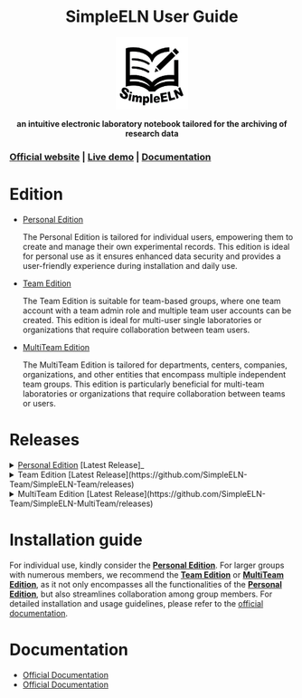 <h1 align='center'>SimpleELN User Guide</h1>
<p align='center'>
  <img src='https://github.com/SimpleELN-Team/site-images/blob/main/simpleelnlogo.png' alt='SimpleELN logo' width="128" />
</p>
<p align='center'>
  <strong>an intuitive electronic laboratory notebook tailored for the archiving of research data</strong>
</p>

### [Official website](http://simpleeln.com) | [Live demo](http://simpleeln.com/login) | [Documentation](https://simpleeln-team.github.io/)

# Edition

  - [Personal Edition](https://github.com/SimpleELN-Team/SimpleELN-Personal)
    
    The Personal Edition is tailored for individual users, empowering them to create and manage their own experimental records. This edition is ideal for personal use as it ensures enhanced data security and provides a user-friendly experience during installation and daily use.
  - [Team Edition](https://github.com/SimpleELN-Team/SimpleELN-Team)
    
    The Team Edition is suitable for team-based groups, where one team account with a team admin role and multiple team user accounts can be created. This edition is ideal for multi-user single laboratories or organizations that require collaboration between team users.
  - [MultiTeam Edition](https://github.com/SimpleELN-Team/SimpleELN-MultiTeam)
    
    The MultiTeam Edition is tailored for departments, centers, companies, organizations, and other entities that encompass multiple independent team groups. This edition is particularly beneficial for multi-team laboratories or organizations that require collaboration between teams or users.


# Releases

<details>
<summary><a href="aasc.html">Personal Edition</a>
   [Latest Release]<https://github.com/SimpleELN-Team/SimpleELN-Personal/releases>_ 
</summary>

  - Windows
    - Desktop Version
      - x86_64: [SimpleELN-Personal-Desktop-win-x64-Setup-1.0.0.exe](https://github.com/SimpleELN-Team/SimpleELN-Personal/releases/download/v1.0.0/SimpleELN-Personal-Desktop-win-x64-Setup-1.0.0.exe)
      - arm64 : N/A
    - Portable Version
      - x86_64: [SimpleELN-Personal-Portable-win-x64-1.0.0.zip](https://github.com/SimpleELN-Team/SimpleELN-Personal/releases/download/v1.0.0/SimpleELN-Personal-Portable-win-x64-1.0.0.zip)
      - arm64 : N/A
  - macOS
    - Desktop Version
      - x86_64: [SimpleELN-Personal-Desktop-mac-x64-1.0.0.dmg](https://github.com/SimpleELN-Team/SimpleELN-Personal/releases/download/v1.0.0/SimpleELN-Personal-Desktop-mac-x64-1.0.0.dmg)
      - arm64 : [SimpleELN-Personal-Desktop-mac-arm64-1.0.0.dmg](https://github.com/SimpleELN-Team/SimpleELN-Personal/releases/download/v1.0.0/SimpleELN-Personal-Desktop-mac-arm64-1.0.0.dmg)
    - Portable Version
      - x86_64: [SimpleELN-Personal-Portable-mac-x64-1.0.0.zip](https://github.com/SimpleELN-Team/SimpleELN-Personal/releases/download/v1.0.0/SimpleELN-Personal-Portable-mac-x64-1.0.0.zip) 
      - arm64 : [SimpleELN-Personal-Portable-mac-arm64-1.0.0.zip](https://github.com/SimpleELN-Team/SimpleELN-Personal/releases/download/v1.0.0/SimpleELN-Personal-Portable-mac-arm64-1.0.0.zip)
  - Linux
    - Desktop Version
      - x86_64:
        - deb: [SimpleELN-Personal-Desktop-linux-x64-1.0.0.deb](https://github.com/SimpleELN-Team/SimpleELN-Personal/releases/download/v1.0.0/SimpleELN-Personal-Desktop-linux-x64-1.0.0.deb) 
        - rpm: [SimpleELN-Personal-Desktop-linux-x64-1.0.0.rpm](https://github.com/SimpleELN-Team/SimpleELN-Personal/releases/download/v1.0.0/SimpleELN-Personal-Desktop-linux-x64-1.0.0.rpm)
      - arm64
        - deb: [SimpleELN-Personal-Desktop-linux-arm64-1.0.0.deb](https://github.com/SimpleELN-Team/SimpleELN-Personal/releases/download/v1.0.0/SimpleELN-Personal-Desktop-linux-arm64-1.0.0.deb) 
        - rpm: [SimpleELN-Personal-Desktop-linux-arm64-1.0.0.rpm](https://github.com/SimpleELN-Team/SimpleELN-Personal/releases/download/v1.0.0/SimpleELN-Personal-Desktop-linux-arm64-1.0.0.rpm)
    -  Portable Version
        - x86_64: [SimpleELN-Personal-Portable-linux-x64-1.0.0.tar.gz](https://github.com/SimpleELN-Team/SimpleELN-Personal/releases/download/v1.0.0/SimpleELN-Personal-Portable-linux-x64-1.0.0.tar.gz) 
        - arm64 : [SimpleELN-Personal-Portable-linux-arm64-1.0.0.tar.gz](https://github.com/SimpleELN-Team/SimpleELN-Personal/releases/download/v1.0.0/SimpleELN-Personal-Portable-linux-arm64-1.0.0.tar.gz)
</details>   

<details>
<summary>Team Edition [Latest Release](https://github.com/SimpleELN-Team/SimpleELN-Team/releases) </summary>

  - Server
    - Windows
      - x86_64: [SimpleELN-Team-Server-win-x64-1.0.0.zip](https://github.com/SimpleELN-Team/SimpleELN-Team/releases/download/v1.0.0/SimpleELN-Team-Server-win-x64-1.0.0.zip) 
      - arm64 : N/A
    - Mac
      - x86_64: [SimpleELN-Team-Server-mac-x64-1.0.0.tar.gz](https://github.com/SimpleELN-Team/SimpleELN-Team/releases/download/v1.0.0/SimpleELN-Team-Server-mac-x64-1.0.0.tar.gz) 
      - arm64 : [SimpleELN-Team-Server-mac-arm64-1.0.0.tar.gz](https://github.com/SimpleELN-Team/SimpleELN-Team/releases/download/v1.0.0/SimpleELN-Team-Server-mac-arm64-1.0.0.tar.gz) 
    - Linux
      - x86_64: [SimpleELN-Team-Server-linux-x64-1.0.0.tar.gz](https://github.com/SimpleELN-Team/SimpleELN-Team/releases/download/v1.0.0/SimpleELN-Team-Server-linux-x64-1.0.0.tar.gz) 
      - arm64 : [SimpleELN-Team-Server-linux-arm64-1.0.0.tar.gz](https://github.com/SimpleELN-Team/SimpleELN-Team/releases/download/v1.0.0/SimpleELN-Team-Server-linux-arm64-1.0.0.tar.gz) 
  - Docker
    - x86_64: [SimpleELN-Team-Docker-Server-x64-1.0.0.tar.gz](https://github.com/SimpleELN-Team/SimpleELN-Team/releases/download/v1.0.0/SimpleELN-Team-Docker-Server-x64-1.0.0.tar.gz) 
    - arm64 : [SimpleELN-Team-Docker-Server-arm64-1.0.0.tar.gz](https://github.com/SimpleELN-Team/SimpleELN-Team/releases/download/v1.0.0/SimpleELN-Team-Docker-Server-arm64-1.0.0.tar.gz)
</details>
<details>
  <summary>MultiTeam Edition [Latest Release](https://github.com/SimpleELN-Team/SimpleELN-MultiTeam/releases) </summary>

  - Server
    - Windows
      - x86_64: [SimpleELN-MultiTeam-Server-win-x64-1.0.0.zip](https://github.com/SimpleELN-Team/SimpleELN-MultiTeam/releases/download/v1.0.0/SimpleELN-MultiTeam-Server-win-x64-1.0.0.zip)  
      - arm64 : N/A
    - Mac
      - x86_64: [SimpleELN-MultiTeam-Server-mac-x64-1.0.0.tar.gz](https://github.com/SimpleELN-Team/SimpleELN-MultiTeam/releases/download/v1.0.0/SimpleELN-MultiTeam-Server-mac-x64-1.0.0.tar.gz)  
      - arm64 : [SimpleELN-MultiTeam-Server-mac-arm64-1.0.0.tar.gz](https://github.com/SimpleELN-Team/SimpleELN-MultiTeam/releases/download/v1.0.0/SimpleELN-MultiTeam-Server-mac-arm64-1.0.0.tar.gz) 
    - Linux
      - x86_64: [SimpleELN-MultiTeam-Server-linux-x64-1.0.0.tar.gz](https://github.com/SimpleELN-Team/SimpleELN-MultiTeam/releases/download/v1.0.0/SimpleELN-MultiTeam-Server-linux-x64-1.0.0.tar.gz)  
      - arm64 : [SimpleELN-MultiTeam-Server-linux-arm64-1.0.0.tar.gz](https://github.com/SimpleELN-Team/SimpleELN-MultiTeam/releases/download/v1.0.0/SimpleELN-MultiTeam-Server-linux-arm64-1.0.0.tar.gz) 
  - Docker
    - x86_64: [SimpleELN-MultiTeam-Docker-Server-x64-1.0.0.tar.gz](https://github.com/SimpleELN-Team/SimpleELN-MultiTeam/releases/download/v1.0.0/SimpleELN-MultiTeam-Docker-Server-x64-1.0.0.tar.gz) 
    - arm64 : [SimpleELN-MultiTeam-Docker-Server-arm64-1.0.0.tar.gz](https://github.com/SimpleELN-Team/SimpleELN-MultiTeam/releases/download/v1.0.0/SimpleELN-MultiTeam-Docker-Server-arm64-1.0.0.tar.gz) 

</details>

# Installation guide

For individual use, kindly consider the [**Personal Edition**](https://github.com/SimpleELN-Team/SimpleELN-Personal). For larger groups with numerous members, we recommend the [**Team Edition**](https://github.com/SimpleELN-Team/SimpleELN-Team) or [**MultiTeam Edition**](https://github.com/SimpleELN-Team/SimpleELN-MultiTeam), as it not only encompasses all the functionalities of the [**Personal Edition**](https://github.com/SimpleELN-Team/SimpleELN-Personal), but also streamlines collaboration among group members. For detailed installation and usage guidelines, please refer to the [official documentation](https://simpleeln-team.github.io/).

# Documentation

- [Official Documentation](https://simpleeln-team.github.io/)
- [Official Documentation](https://simpleeln-documentation.readthedocs.io/en/latest/)


